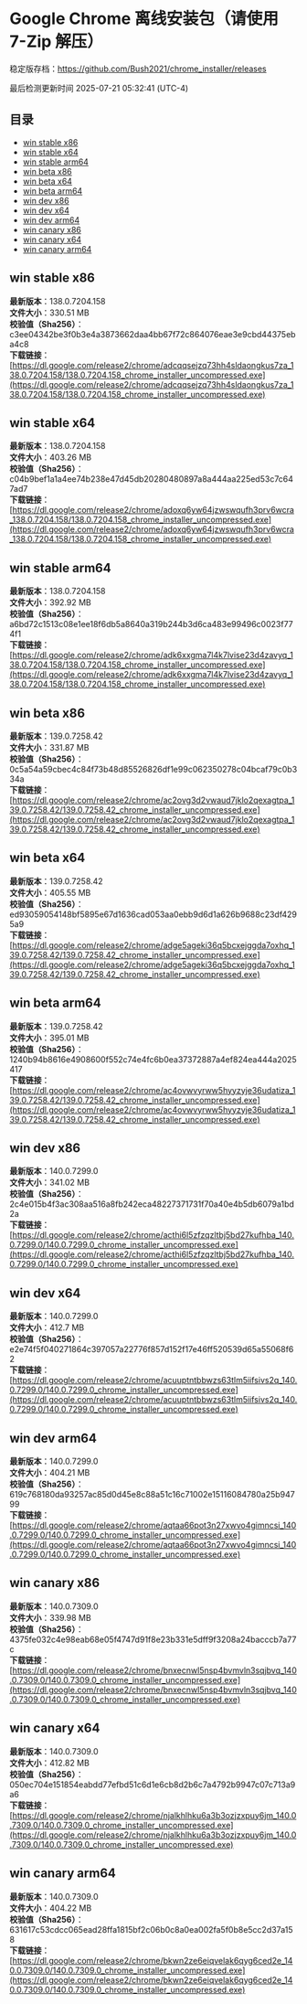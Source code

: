 # Google Chrome 离线安装包（请使用 7-Zip 解压）
稳定版存档：<https://github.com/Bush2021/chrome_installer/releases>

最后检测更新时间
2025-07-21 05:32:41 (UTC-4)

## 目录
* [win stable x86](https://github.com/Bush2021/chrome_installer?tab=readme-ov-file#win-stable-x86)
* [win stable x64](https://github.com/Bush2021/chrome_installer?tab=readme-ov-file#win-stable-x64)
* [win stable arm64](https://github.com/Bush2021/chrome_installer?tab=readme-ov-file#win-stable-arm64)
* [win beta x86](https://github.com/Bush2021/chrome_installer?tab=readme-ov-file#win-beta-x86)
* [win beta x64](https://github.com/Bush2021/chrome_installer?tab=readme-ov-file#win-beta-x64)
* [win beta arm64](https://github.com/Bush2021/chrome_installer?tab=readme-ov-file#win-beta-arm64)
* [win dev x86](https://github.com/Bush2021/chrome_installer?tab=readme-ov-file#win-dev-x86)
* [win dev x64](https://github.com/Bush2021/chrome_installer?tab=readme-ov-file#win-dev-x64)
* [win dev arm64](https://github.com/Bush2021/chrome_installer?tab=readme-ov-file#win-dev-arm64)
* [win canary x86](https://github.com/Bush2021/chrome_installer?tab=readme-ov-file#win-canary-x86)
* [win canary x64](https://github.com/Bush2021/chrome_installer?tab=readme-ov-file#win-canary-x64)
* [win canary arm64](https://github.com/Bush2021/chrome_installer?tab=readme-ov-file#win-canary-arm64)

## win stable x86
**最新版本**：138.0.7204.158  
**文件大小**：330.51 MB  
**校验值（Sha256）**：c3ee04342be3f0b3e4a3873662daa4bb67f72c864076eae3e9cbd44375eba4c8  
**下载链接**：[https://dl.google.com/release2/chrome/adcqqsejzq73hh4sldaongkus7za_138.0.7204.158/138.0.7204.158_chrome_installer_uncompressed.exe](https://dl.google.com/release2/chrome/adcqqsejzq73hh4sldaongkus7za_138.0.7204.158/138.0.7204.158_chrome_installer_uncompressed.exe)  

## win stable x64
**最新版本**：138.0.7204.158  
**文件大小**：403.26 MB  
**校验值（Sha256）**：c04b9bef1a1a4ee74b238e47d45db20280480897a8a444aa225ed53c7c647ad7  
**下载链接**：[https://dl.google.com/release2/chrome/adoxq6yw64jzwswqufh3prv6wcra_138.0.7204.158/138.0.7204.158_chrome_installer_uncompressed.exe](https://dl.google.com/release2/chrome/adoxq6yw64jzwswqufh3prv6wcra_138.0.7204.158/138.0.7204.158_chrome_installer_uncompressed.exe)  

## win stable arm64
**最新版本**：138.0.7204.158  
**文件大小**：392.92 MB  
**校验值（Sha256）**：a6bd72c1513c08e1ee18f6db5a8640a319b244b3d6ca483e99496c0023f774f1  
**下载链接**：[https://dl.google.com/release2/chrome/adk6xxgma7l4k7lvise23d4zavyq_138.0.7204.158/138.0.7204.158_chrome_installer_uncompressed.exe](https://dl.google.com/release2/chrome/adk6xxgma7l4k7lvise23d4zavyq_138.0.7204.158/138.0.7204.158_chrome_installer_uncompressed.exe)  

## win beta x86
**最新版本**：139.0.7258.42  
**文件大小**：331.87 MB  
**校验值（Sha256）**：0c5a54a59cbec4c84f73b48d85526826df1e99c062350278c04bcaf79c0b334a  
**下载链接**：[https://dl.google.com/release2/chrome/ac2ovg3d2vwaud7jklo2qexagtpa_139.0.7258.42/139.0.7258.42_chrome_installer_uncompressed.exe](https://dl.google.com/release2/chrome/ac2ovg3d2vwaud7jklo2qexagtpa_139.0.7258.42/139.0.7258.42_chrome_installer_uncompressed.exe)  

## win beta x64
**最新版本**：139.0.7258.42  
**文件大小**：405.55 MB  
**校验值（Sha256）**：ed93059054148bf5895e67d1636cad053aa0ebb9d6d1a626b9688c23df4295a9  
**下载链接**：[https://dl.google.com/release2/chrome/adge5ageki36q5bcxejggda7oxhq_139.0.7258.42/139.0.7258.42_chrome_installer_uncompressed.exe](https://dl.google.com/release2/chrome/adge5ageki36q5bcxejggda7oxhq_139.0.7258.42/139.0.7258.42_chrome_installer_uncompressed.exe)  

## win beta arm64
**最新版本**：139.0.7258.42  
**文件大小**：395.01 MB  
**校验值（Sha256）**：1240b94b8616e4908600f552c74e4fc6b0ea37372887a4ef824ea444a2025417  
**下载链接**：[https://dl.google.com/release2/chrome/ac4ovwvyrww5hyyzyje36udatiza_139.0.7258.42/139.0.7258.42_chrome_installer_uncompressed.exe](https://dl.google.com/release2/chrome/ac4ovwvyrww5hyyzyje36udatiza_139.0.7258.42/139.0.7258.42_chrome_installer_uncompressed.exe)  

## win dev x86
**最新版本**：140.0.7299.0  
**文件大小**：341.02 MB  
**校验值（Sha256）**：2c4e015b4f3ac308aa516a8fb242eca48227371731f70a40e4b5db6079a1bd2a  
**下载链接**：[https://dl.google.com/release2/chrome/acthi6l5zfzqzltbj5bd27kufhba_140.0.7299.0/140.0.7299.0_chrome_installer_uncompressed.exe](https://dl.google.com/release2/chrome/acthi6l5zfzqzltbj5bd27kufhba_140.0.7299.0/140.0.7299.0_chrome_installer_uncompressed.exe)  

## win dev x64
**最新版本**：140.0.7299.0  
**文件大小**：412.7 MB  
**校验值（Sha256）**：e2e74f5f040271864c397057a22776f857d152f17e46ff520539d65a55068f62  
**下载链接**：[https://dl.google.com/release2/chrome/acuuptntbbwzs63tlm5iifsivs2q_140.0.7299.0/140.0.7299.0_chrome_installer_uncompressed.exe](https://dl.google.com/release2/chrome/acuuptntbbwzs63tlm5iifsivs2q_140.0.7299.0/140.0.7299.0_chrome_installer_uncompressed.exe)  

## win dev arm64
**最新版本**：140.0.7299.0  
**文件大小**：404.21 MB  
**校验值（Sha256）**：619c768180da93257ac85d0d45e8c88a51c16c71002e15116084780a25b94799  
**下载链接**：[https://dl.google.com/release2/chrome/aqtaa66pot3n27xwvo4gimncsi_140.0.7299.0/140.0.7299.0_chrome_installer_uncompressed.exe](https://dl.google.com/release2/chrome/aqtaa66pot3n27xwvo4gimncsi_140.0.7299.0/140.0.7299.0_chrome_installer_uncompressed.exe)  

## win canary x86
**最新版本**：140.0.7309.0  
**文件大小**：339.98 MB  
**校验值（Sha256）**：4375fe032c4e98eab68e05f4747d91f8e23b331e5dff9f3208a24bacccb7a77c  
**下载链接**：[https://dl.google.com/release2/chrome/bnxecnwl5nsp4bvmvln3sqjbvq_140.0.7309.0/140.0.7309.0_chrome_installer_uncompressed.exe](https://dl.google.com/release2/chrome/bnxecnwl5nsp4bvmvln3sqjbvq_140.0.7309.0/140.0.7309.0_chrome_installer_uncompressed.exe)  

## win canary x64
**最新版本**：140.0.7309.0  
**文件大小**：412.82 MB  
**校验值（Sha256）**：050ec704e151854eabdd77efbd51c6d1e6cb8d2b6c7a4792b9947c07c713a9a6  
**下载链接**：[https://dl.google.com/release2/chrome/njalkhlhku6a3b3ozjzxpuy6jm_140.0.7309.0/140.0.7309.0_chrome_installer_uncompressed.exe](https://dl.google.com/release2/chrome/njalkhlhku6a3b3ozjzxpuy6jm_140.0.7309.0/140.0.7309.0_chrome_installer_uncompressed.exe)  

## win canary arm64
**最新版本**：140.0.7309.0  
**文件大小**：404.22 MB  
**校验值（Sha256）**：631617c53cdcc065ead28ffa1815bf2c06b0c8a0ea002fa5f0b8e5cc2d37a158  
**下载链接**：[https://dl.google.com/release2/chrome/bkwn2ze6eiqvelak6qyg6ced2e_140.0.7309.0/140.0.7309.0_chrome_installer_uncompressed.exe](https://dl.google.com/release2/chrome/bkwn2ze6eiqvelak6qyg6ced2e_140.0.7309.0/140.0.7309.0_chrome_installer_uncompressed.exe)  

